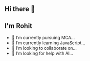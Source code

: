 ## Hi there 👋
## I'm Rohit 


- 🔭 I’m currently pursuing MCA...
- 🌱 I’m currently learning JavaScript...
- 👯 I’m looking to collaborate on...
- 🤔 I’m looking for help with AI...


